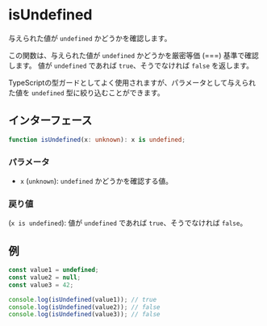 # isUndefined

与えられた値が `undefined` かどうかを確認します。

この関数は、与えられた値が `undefined` かどうかを厳密等価 (===) 基準で確認します。
値が `undefined` であれば `true`、そうでなければ `false` を返します。

TypeScriptの型ガードとしてよく使用されますが、パラメータとして与えられた値を `undefined` 型に絞り込むことができます。

## インターフェース

```typescript
function isUndefined(x: unknown): x is undefined;
```

### パラメータ

- `x` (`unknown`): `undefined` かどうかを確認する値。

### 戻り値

(`x is undefined`): 値が `undefined` であれば `true`、そうでなければ `false`。

## 例

```typescript
const value1 = undefined;
const value2 = null;
const value3 = 42;

console.log(isUndefined(value1)); // true
console.log(isUndefined(value2)); // false
console.log(isUndefined(value3)); // false
```
